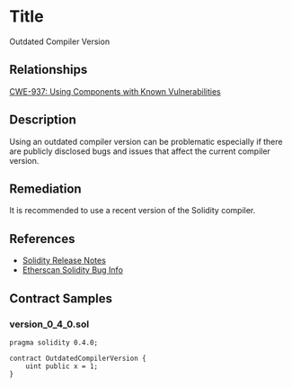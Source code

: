 # Title 
Outdated Compiler Version

## Relationships
[CWE-937: Using Components with Known Vulnerabilities](http://cwe.mitre.org/data/definitions/937.html)

## Description 

Using an outdated compiler version can be problematic especially if there are publicly disclosed bugs and issues that affect the current compiler version.

## Remediation

It is recommended to use a recent version of the Solidity compiler.  

## References 
- [Solidity Release Notes](https://github.com/ethereum/solidity/releases)
- [Etherscan Solidity Bug Info](https://etherscan.io/solcbuginfo)

## Contract Samples
### version_0_4_0.sol
```Solidity
pragma solidity 0.4.0;

contract OutdatedCompilerVersion {
    uint public x = 1;
}

```
